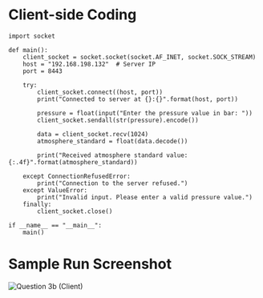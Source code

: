 # Client-side Coding

    import socket

    def main():
        client_socket = socket.socket(socket.AF_INET, socket.SOCK_STREAM)
        host = "192.168.198.132"  # Server IP
        port = 8443

        try:
            client_socket.connect((host, port))
            print("Connected to server at {}:{}".format(host, port))

            pressure = float(input("Enter the pressure value in bar: "))
            client_socket.sendall(str(pressure).encode())

            data = client_socket.recv(1024)
            atmosphere_standard = float(data.decode())

            print("Received atmosphere standard value: {:.4f}".format(atmosphere_standard))

        except ConnectionRefusedError:
            print("Connection to the server refused.")
        except ValueError:
            print("Invalid input. Please enter a valid pressure value.")
        finally:
            client_socket.close()

    if __name__ == "__main__":
        main()

# Sample Run Screenshot
![Question 3b (Client)](https://github.com/1ch1m0n/ITT440/assets/129719310/cb3de768-3063-4eba-a03d-bdaed2da8c50)
